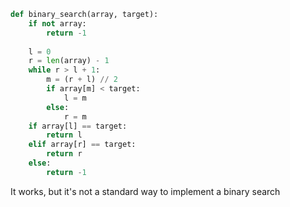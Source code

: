 ```python
def binary_search(array, target):
	if not array:
		return -1
		
	l = 0
	r = len(array) - 1
	while r > l + 1:
		m = (r + l) // 2
		if array[m] < target:
			l = m
		else:
			r = m
	if array[l] == target:
		return l
	elif array[r] == target:
		return r
	else:
		return -1
```

It works, but it's not a standard way to implement a binary search

